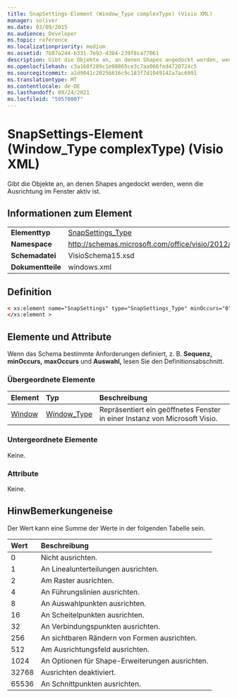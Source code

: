 ```yaml
---
title: SnapSettings-Element (Window_Type complexType) (Visio XML)
manager: soliver
ms.date: 03/09/2015
ms.audience: Developer
ms.topic: reference
ms.localizationpriority: medium
ms.assetid: 7b87a244-b331-7e93-d304-239f8ca77061
description: Gibt die Objekte an, an denen Shapes angedockt werden, wenn die Ausrichtung im Fenster aktiv ist.
ms.openlocfilehash: c3a160f289c1e08865ce3c7aa066fed4720724c5
ms.sourcegitcommit: a1d9041c20256616c9c183f7d1049142a7ac6991
ms.translationtype: MT
ms.contentlocale: de-DE
ms.lasthandoff: 09/24/2021
ms.locfileid: "59570007"
---
```

# <a name="snapsettings-element-window_type-complextype-visio-xml"></a>SnapSettings-Element (Window_Type complexType) (Visio XML)

Gibt die Objekte an, an denen Shapes angedockt werden, wenn die Ausrichtung im Fenster aktiv ist.
  
## <a name="element-information"></a>Informationen zum Element

|||
|:-----|:-----|
|**Elementtyp** <br/> |[SnapSettings_Type](snapsettings_type-complextypevisio-xml.md) <br/> |
|**Namespace** <br/> |http://schemas.microsoft.com/office/visio/2012/main  <br/> |
|**Schemadatei** <br/> |VisioSchema15.xsd  <br/> |
|**Dokumentteile** <br/> |windows.xml  <br/> |
   
## <a name="definition"></a>Definition

```XML
< xs:element name="SnapSettings" type="SnapSettings_Type" minOccurs="0" maxOccurs="1" >
</xs:element >
```

## <a name="elements-and-attributes"></a>Elemente und Attribute

Wenn das Schema bestimmte Anforderungen definiert, z. B. **Sequenz,** **minOccurs,** **maxOccurs** und **Auswahl,** lesen Sie den Definitionsabschnitt. 
  
### <a name="parent-elements"></a>Übergeordnete Elemente

|**Element**|**Typ**|**Beschreibung**|
|:-----|:-----|:-----|
|[Window](window-element-windows_type-complextypevisio-xml.md) <br/> |[Window_Type](window_type-complextypevisio-xml.md) <br/> |Repräsentiert ein geöffnetes Fenster in einer Instanz von Microsoft Visio.  <br/> |
   
### <a name="child-elements"></a>Untergeordnete Elemente

Keine.
  
### <a name="attributes"></a>Attribute

Keine.
  
## <a name="remarks"></a>HinwBemerkungeneise

Der Wert kann eine Summe der Werte in der folgenden Tabelle sein.
  
|**Wert**|**Beschreibung**|
|:-----|:-----|
|0  <br/> |Nicht ausrichten.  <br/> |
|1  <br/> |An Linealunterteilungen ausrichten.  <br/> |
|2  <br/> |Am Raster ausrichten.  <br/> |
|4   <br/> |An Führungslinien ausrichten.  <br/> |
|8   <br/> |An Auswahlpunkten ausrichten.  <br/> |
|16   <br/> |An Scheitelpunkten ausrichten.  <br/> |
|32  <br/> |An Verbindungspunkten ausrichten.  <br/> |
|256  <br/> |An sichtbaren Rändern von Formen ausrichten.  <br/> |
|512  <br/> |Am Ausrichtungsfeld ausrichten.  <br/> |
|1024  <br/> |An Optionen für Shape-Erweiterungen ausrichten.  <br/> |
|32768  <br/> |Ausrichten deaktiviert.  <br/> |
|65536  <br/> |An Schnittpunkten ausrichten.  <br/> |
   

